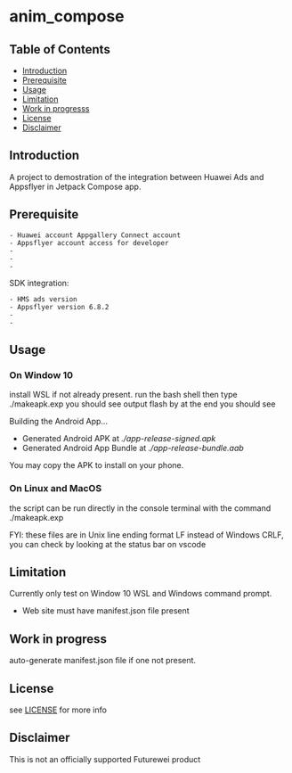 # anim_compose

## Table of Contents

- [Introduction](#introduction)
- [Prerequisite](#prerequisite)
- [Usage](#usage)
- [Limitation](#limitation)
- [Work in progresss](#work-in-progress)
- [License](#license)
- [Disclaimer](#disclaimer)

## Introduction
A project to demostration of the integration between Huawei Ads and Appsflyer in Jetpack Compose app.

## Prerequisite
    - Huawei account Appgallery Connect account
    - Appsflyer account access for developer
    - 
    - 
    - 



 SDK integration:
 
    - HMS ads version
    - Appsflyer version 6.8.2
    - 
    - 


## Usage

### On Window 10
install WSL if not already present.
run the bash shell then type ./makeapk.exp you should see output flash by at the end you should see 

Building the Android App...
-   Generated Android APK at *./app-release-signed.apk*
-   Generated Android App Bundle at *./app-release-bundle.aab*

You may copy the APK to install on your phone.

### On Linux and MacOS

the script can be run directly in the console terminal with the command ./makeapk.exp

FYI: these files are in Unix line ending format LF instead of Windows CRLF, you can check by looking at the status bar on vscode


## Limitation

Currently only test on Window 10 WSL and Windows command prompt.
- Web site must have manifest.json file present

## Work in progress

auto-generate manifest.json file if one not present.

## License
see [LICENSE](./LICENSE.md) for more info


## Disclaimer

This is not an officially supported Futurewei product
